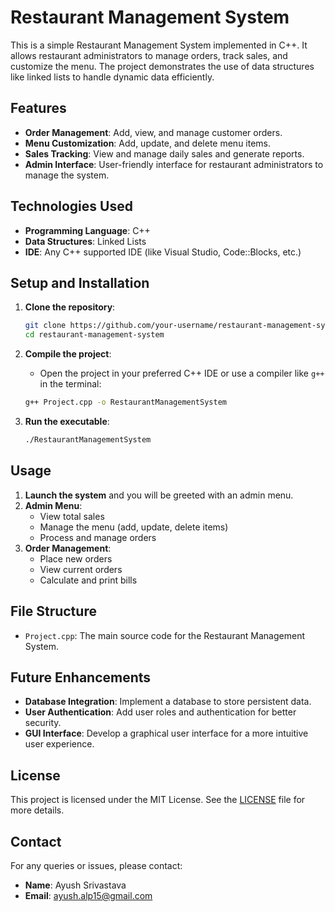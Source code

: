 # Restaurant Management System

This is a simple Restaurant Management System implemented in C++. It allows restaurant administrators to manage orders, track sales, and customize the menu. The project demonstrates the use of data structures like linked lists to handle dynamic data efficiently.

## Features

- **Order Management**: Add, view, and manage customer orders.
- **Menu Customization**: Add, update, and delete menu items.
- **Sales Tracking**: View and manage daily sales and generate reports.
- **Admin Interface**: User-friendly interface for restaurant administrators to manage the system.

## Technologies Used

- **Programming Language**: C++
- **Data Structures**: Linked Lists
- **IDE**: Any C++ supported IDE (like Visual Studio, Code::Blocks, etc.)

## Setup and Installation

1. **Clone the repository**:
    ```bash
    git clone https://github.com/your-username/restaurant-management-system.git
    cd restaurant-management-system
    ```

2. **Compile the project**:
    - Open the project in your preferred C++ IDE or use a compiler like `g++` in the terminal:
    ```bash
    g++ Project.cpp -o RestaurantManagementSystem
    ```

3. **Run the executable**:
    ```bash
    ./RestaurantManagementSystem
    ```

## Usage

1. **Launch the system** and you will be greeted with an admin menu.
2. **Admin Menu**:
    - View total sales
    - Manage the menu (add, update, delete items)
    - Process and manage orders
3. **Order Management**:
    - Place new orders
    - View current orders
    - Calculate and print bills

## File Structure

- `Project.cpp`: The main source code for the Restaurant Management System.

## Future Enhancements

- **Database Integration**: Implement a database to store persistent data.
- **User Authentication**: Add user roles and authentication for better security.
- **GUI Interface**: Develop a graphical user interface for a more intuitive user experience.

## License

This project is licensed under the MIT License. See the [LICENSE](LICENSE) file for more details.

## Contact

For any queries or issues, please contact:
- **Name**: Ayush Srivastava
- **Email**: ayush.alp15@gmail.com
